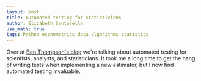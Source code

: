 ```yaml
---
layout: post
title: Automated testing for statisticians
author: Elizabeth Santorella
use_math: true
tags: Python econometrics data algorithms statistics
---
```


Over at [Ben Thompson's blog](http://tbenthompson.com/post/automated_testing_for_science) we're talking about
automated testing for scientists, analysts, and statisticians. 
It took me a long time to get the hang of writing tests when implementing a new estimator, but I now
find automated testing invaluable.

